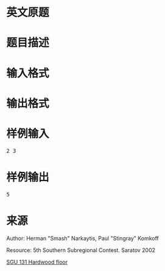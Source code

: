 

# 英文原题



# 题目描述



# 输入格式



# 输出格式



# 样例输入


<pre>2 3</pre>

# 样例输出


<pre>5</pre>

# 来源


<p>
Author: Herman &#34;Smash&#34; Narkaytis, Paul &#34;Stingray&#34; Komkoff
</p>
<p>
Resource: 5th Southern Subregional Contest. Saratov 2002
</p>
<p>
<a href="http://acm.sgu.ru/problem.php?contest=0&amp;problem=131" target="_blank">SGU 131 Hardwood floor</a> 
</p>
